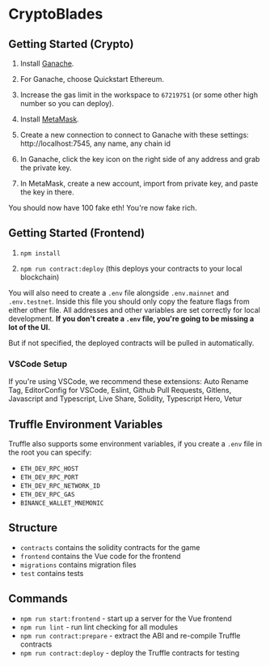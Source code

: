 # CryptoBlades

## Getting Started (Crypto)

1. Install [Ganache](https://www.trufflesuite.com/ganache).

1. For Ganache, choose Quickstart Ethereum.

1. Increase the gas limit in the workspace to `67219751` (or some other high number so you can deploy).

1. Install [MetaMask](https://metamask.io/).

1. Create a new connection to connect to Ganache with these settings: http://localhost:7545, any name, any chain id

1. In Ganache, click the key icon on the right side of any address and grab the private key.

1. In MetaMask, create a new account, import from private key, and paste the key in there. 

You should now have 100 fake eth! You're now fake rich.

## Getting Started (Frontend)

1. `npm install`

1. `npm run contract:deploy` (this deploys your contracts to your local blockchain)

You will also need to create a `.env` file alongside `.env.mainnet` and `.env.testnet`. Inside this file you should only copy the feature flags from either other file. All addresses and other variables are set correctly for local development. **If you don't create a `.env` file, you're going to be missing a lot of the UI.**

But if not specified, the deployed contracts will be pulled in automatically.

### VSCode Setup

If you're using VSCode, we recommend these extensions: Auto Rename Tag, EditorConfig for VSCode, Eslint, Github Pull Requests, Gitlens, Javascript and Typescript, Live Share, Solidity, Typescript Hero, Vetur

## Truffle Environment Variables

Truffle also supports some environment variables, if you create a `.env` file in the root you can specify:

- `ETH_DEV_RPC_HOST`
- `ETH_DEV_RPC_PORT`
- `ETH_DEV_RPC_NETWORK_ID`
- `ETH_DEV_RPC_GAS`
- `BINANCE_WALLET_MNEMONIC`

## Structure

- `contracts` contains the solidity contracts for the game
- `frontend` contains the Vue code for the frontend
- `migrations` contains migration files
- `test` contains tests

## Commands

- `npm run start:frontend` - start up a server for the Vue frontend
- `npm run lint` - run lint checking for all modules
- `npm run contract:prepare` - extract the ABI and re-compile Truffle contracts
- `npm run contract:deploy` - deploy the Truffle contracts for testing
